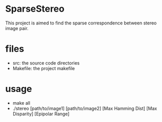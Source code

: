 # SparseStereo

This project is aimed to find the sparse correspondence between stereo image pair.

# files
 * src: the source code directories
 * Makefile: the project makefile
 
# usage
 * make all
 * ./stereo [path/to/image1] [path/to/image2] [Max Hamming Dist] [Max Disparity] [Epipolar Range]
